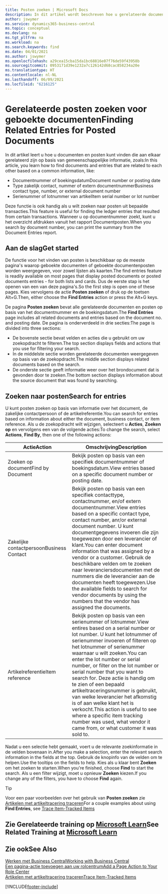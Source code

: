```yaml
---
title: Posten zoeken | Microsoft Docs
description: In dit artikel wordt beschreven hoe u gerelateerde documenten en posten zoekt
author: jswymer
ms.service: dynamics365-business-central
ms.topic: conceptual
ms.devlang: na
ms.tgt_pltfrm: na
ms.workload: na
ms.search.keywords: find
ms.date: 04/01/2021
ms.author: jswymer
ms.openlocfilehash: a29cea15cba15da1bc68816e07f76de59f43958b
ms.sourcegitcommit: 0953171d39e1232a7c126142d68cac858234a20e
ms.translationtype: HT
ms.contentlocale: nl-NL
ms.lasthandoff: 06/09/2021
ms.locfileid: "6216125"
---
```

# <a name="finding-related-entries-for-posted-documents"></a><span data-ttu-id="a136d-103">Gerelateerde posten zoeken voor geboekte documenten</span><span class="sxs-lookup"><span data-stu-id="a136d-103">Finding Related Entries for Posted Documents</span></span> 

<span data-ttu-id="a136d-104">In dit artikel leert u hoe u documenten en posten kunt vinden die aan elkaar gerelateerd zijn op basis van gemeenschappelijke informatie, zoals:</span><span class="sxs-lookup"><span data-stu-id="a136d-104">In this article, you learn how to find documents and entries that are related to each other based on a common information, like:</span></span>

- <span data-ttu-id="a136d-105">Documentnummer of boekingsdatum</span><span class="sxs-lookup"><span data-stu-id="a136d-105">Document number or posting date</span></span>
- <span data-ttu-id="a136d-106">Type zakelijk contact, nummer of extern documentnummer</span><span class="sxs-lookup"><span data-stu-id="a136d-106">Business contact type, number, or external document number</span></span>
- <span data-ttu-id="a136d-107">Serienummer of lotnummer van artikel</span><span class="sxs-lookup"><span data-stu-id="a136d-107">Item serial number or lot number</span></span>

<span data-ttu-id="a136d-108">Deze functie is ook handig als u wilt zoeken naar posten uit bepaalde transacties.</span><span class="sxs-lookup"><span data-stu-id="a136d-108">This feature is useful for finding the ledger entries that resulted from certain transactions.</span></span> <span data-ttu-id="a136d-109">Wanneer u op documentnummer zoekt, kunt u het overzicht afdrukken vanuit het rapport Documentposten.</span><span class="sxs-lookup"><span data-stu-id="a136d-109">When you search by document number, you can print the summary from the Document Entries report.</span></span>

## <a name="get-started"></a><span data-ttu-id="a136d-110">Aan de slag</span><span class="sxs-lookup"><span data-stu-id="a136d-110">Get started</span></span>

<span data-ttu-id="a136d-111">De functie voor het vinden van posten is beschikbaar op de meeste pagina's waarop geboekte documenten of geboekte documentenposten worden weergegeven, voor zowel lijsten als kaarten.</span><span class="sxs-lookup"><span data-stu-id="a136d-111">The find entries feature is readily available on most pages that display posted documents or posted documents entries - for both lists and cards.</span></span> <span data-ttu-id="a136d-112">Dus de eerste stap is het openen van een van deze pagina's.</span><span class="sxs-lookup"><span data-stu-id="a136d-112">So the first step is open one of these pages.</span></span> <span data-ttu-id="a136d-113">Kies vervolgens de actie **Posten zoeken** of druk op de toetsen Alt+G.</span><span class="sxs-lookup"><span data-stu-id="a136d-113">Then, either choose the **Find Entries** action or press the Alt+G keys.</span></span>

<span data-ttu-id="a136d-114">De pagina **Posten zoeken** bevat alle gerelateerde documenten en posten op basis van het documentnummer en de boekingsdatum.</span><span class="sxs-lookup"><span data-stu-id="a136d-114">The **Find Entries** page  includes all related documents and entries based on the document no. and posting date.</span></span> <span data-ttu-id="a136d-115">De pagina is onderverdeeld in drie secties:</span><span class="sxs-lookup"><span data-stu-id="a136d-115">The page is divided into three sections:</span></span>

- <span data-ttu-id="a136d-116">De bovenste sectie bevat velden en acties die u gebruikt om uw zoekopdracht te filteren.</span><span class="sxs-lookup"><span data-stu-id="a136d-116">The top section displays fields and actions that you use for filtering your search.</span></span>
- <span data-ttu-id="a136d-117">In de middelste sectie worden gerelateerde documenten weergegeven op basis van de zoekopdracht.</span><span class="sxs-lookup"><span data-stu-id="a136d-117">The middle section displays related documents based on the search.</span></span>
- <span data-ttu-id="a136d-118">De onderste sectie geeft informatie weer over het brondocument dat is gevonden door te zoeken.</span><span class="sxs-lookup"><span data-stu-id="a136d-118">The bottom section displays information about the source document that was found by searching.</span></span>


<!--
 There are two ways to open this page:

- Choose the ![Lightbulb that opens the Tell Me feature](media/ui-search/search_small.png "Tell me what you want to do") icon, enter **Find Entries**, and then choose the related link.

    With this way, the **Find Entries** page might be empty, and you'll have to start searching for entries from scratch.
    
- Open a page that displays posted documents or posted documents entries, either a list or a card. Then, locate and select the **Find Entries** action.

    With this way, the **Find Entries**, page will include all related documents and entries based on the document no. and posting date.


    > [!TIP]
    > If you are on a page that has the **Find Entries** action, press crtl+G to open the **Find Entries** page directly. 
-->

## <a name="search-for-entries"></a><span data-ttu-id="a136d-119">Zoeken naar posten</span><span class="sxs-lookup"><span data-stu-id="a136d-119">Search for entries</span></span>

<span data-ttu-id="a136d-120">U kunt posten zoeken op basis van informatie over het document, de zakelijke contactpersoon of de artikelreferentie.</span><span class="sxs-lookup"><span data-stu-id="a136d-120">You can search for entries based on information about either the document, business contact, or item reference.</span></span> <span data-ttu-id="a136d-121">Als u de zoekopdracht wilt wijzigen, selecteert u **Acties**, **Zoeken op** en vervolgens een van de volgende acties:</span><span class="sxs-lookup"><span data-stu-id="a136d-121">To change the search, select **Actions**, **Find By**, then one of the following actions:</span></span>

|<span data-ttu-id="a136d-122">Actie</span><span class="sxs-lookup"><span data-stu-id="a136d-122">Action</span></span>|<span data-ttu-id="a136d-123">Omschrijving</span><span class="sxs-lookup"><span data-stu-id="a136d-123">Description</span></span>|
|------|-----------|
|<span data-ttu-id="a136d-124">Zoeken op document</span><span class="sxs-lookup"><span data-stu-id="a136d-124">Find by Document</span></span>|<span data-ttu-id="a136d-125">Bekijk posten op basis van een specifiek documentnummer of boekingsdatum.</span><span class="sxs-lookup"><span data-stu-id="a136d-125">View entries based on a specific document number or posting date.</span></span>|
|<span data-ttu-id="a136d-126">Zakelijke contactpersoon</span><span class="sxs-lookup"><span data-stu-id="a136d-126">Business Contact</span></span> |<span data-ttu-id="a136d-127">Bekijk posten op basis van een specifiek contacttype, contactnummer, en/of extern documentnummer.</span><span class="sxs-lookup"><span data-stu-id="a136d-127">View entries based on a specific contact type, contact number, anr/or external document number.</span></span> <span data-ttu-id="a136d-128">U kunt documentgegevens invoeren die zijn toegewezen door een leverancier of klant.</span><span class="sxs-lookup"><span data-stu-id="a136d-128">You can enter document information that was assigned by a vendor or a customer.</span></span> <span data-ttu-id="a136d-129">Gebruik de beschikbare velden om te zoeken naar leveranciersdocumenten met de nummers die de leverancier aan de documenten heeft toegewezen.</span><span class="sxs-lookup"><span data-stu-id="a136d-129">Use the available fields to search for vendor documents by using the numbers that the vendor has assigned the documents.</span></span>|
|<span data-ttu-id="a136d-130">Artikelreferentie</span><span class="sxs-lookup"><span data-stu-id="a136d-130">Item reference</span></span>|<span data-ttu-id="a136d-131">Bekijk posten op basis van een serienummer of lotnummer.</span><span class="sxs-lookup"><span data-stu-id="a136d-131">View entires based on a serial number or lot number.</span></span> <span data-ttu-id="a136d-132">U kunt het lotnummer of serienummer invoeren of filteren op het lotnummer of serienummer waarnaar u wilt zoeken.</span><span class="sxs-lookup"><span data-stu-id="a136d-132">You can enter the lot number or serial number, or filter on the lot number or serial number that you want to search for.</span></span> <span data-ttu-id="a136d-133">Deze actie is handig om te zien of een bepaald artikeltraceringsnummer is gebruikt, van welke leverancier het afkomstig is of aan welke klant het is verkocht.</span><span class="sxs-lookup"><span data-stu-id="a136d-133">This action is useful to see where a specific item tracking number was used, what vendor it came from, or what customer it was sold to.</span></span>|

<span data-ttu-id="a136d-134">Nadat u een selectie hebt gemaakt, voert u de relevante zoekinformatie in de velden bovenaan in.</span><span class="sxs-lookup"><span data-stu-id="a136d-134">After you make a selection, enter the relevant search information in the fields at the top.</span></span> <span data-ttu-id="a136d-135">Gebruik de knopinfo van de velden om te helpen.</span><span class="sxs-lookup"><span data-stu-id="a136d-135">Use the tooltips on the fields to help.</span></span> <span data-ttu-id="a136d-136">Kies als u klaar bent **Zoeken** om het zoeken te starten.</span><span class="sxs-lookup"><span data-stu-id="a136d-136">When you're finished, choose **Find** to start the search.</span></span> <span data-ttu-id="a136d-137">Als u een filter wijzigt, moet u opnieuw **Zoeken** kiezen.</span><span class="sxs-lookup"><span data-stu-id="a136d-137">If you change any of the filters, you have to choose **Find** again.</span></span>

> [!TIP]
> <span data-ttu-id="a136d-138">Voor een paar voorbeelden over het gebruik van **Posten zoeken** zie [Artikelen met artikeltracering traceren](inventory-how-to-trace-item-tracked-items.md)</span><span class="sxs-lookup"><span data-stu-id="a136d-138">For a couple examples about using **Find Entries**, see [Trace Item-Tracked Items](inventory-how-to-trace-item-tracked-items.md)</span></span> <!--and [Walkthrough: Tracing Serial-Lot Numbers](walkthrough-tracing-serial-lot-numbers.md). -->

## <a name="see-related-training-at-microsoft-learn"></a><span data-ttu-id="a136d-139">Zie Gerelateerde training op [Microsoft Learn](/learn/modules/user-interface-dynamics-365-business-central/index)</span><span class="sxs-lookup"><span data-stu-id="a136d-139">See Related Training at [Microsoft Learn](/learn/modules/user-interface-dynamics-365-business-central/index)</span></span>

## <a name="see-also"></a><span data-ttu-id="a136d-140">Zie ook</span><span class="sxs-lookup"><span data-stu-id="a136d-140">See Also</span></span>

[<span data-ttu-id="a136d-141">Werken met Business Central</span><span class="sxs-lookup"><span data-stu-id="a136d-141">Working with Business Central</span></span>](ui-work-product.md)  
[<span data-ttu-id="a136d-142">Een pagina-actie toevoegen aan uw rolcentrum</span><span class="sxs-lookup"><span data-stu-id="a136d-142">Add a Page Action to Your Role Center</span></span>](ui-bookmarks.md)  
[<span data-ttu-id="a136d-143">Artikelen met artikeltracering traceren</span><span class="sxs-lookup"><span data-stu-id="a136d-143">Trace Item-Tracked Items</span></span>](inventory-how-to-trace-item-tracked-items.md)  


[!INCLUDE[footer-include](includes/footer-banner.md)]
